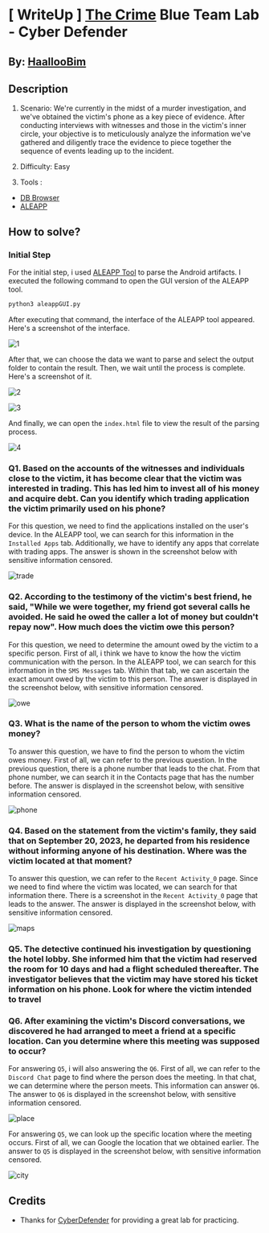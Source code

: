 # [ WriteUp ] [The Crime](https://cyberdefenders.org/blueteam-ctf-challenges/the-crime/) Blue Team Lab - Cyber Defender 

## By: [HaallooBim](https://cyberdefenders.org/p/Haalloobim)

## Description 
1. Scenario: 
We're currently in the midst of a murder investigation, and we've obtained the victim's phone as a key piece of evidence. After conducting interviews with witnesses and those in the victim's inner circle, your objective is to meticulously analyze the information we've gathered and diligently trace the evidence to piece together the sequence of events leading up to the incident.<br>

2. Difficulty: Easy

3. Tools :
- [DB Browser](https://sqlitebrowser.org/)
- [ALEAPP](https://github.com/abrignoni/ALEAPP)

## How to solve?

### Initial Step
For the initial step, i used [ALEAPP Tool](https://github.com/abrignoni/ALEAPP) to parse the Android artifacts. I executed the following command to open the GUI version of the ALEAPP tool.

```sh
python3 aleappGUI.py
```
After executing that command, the interface of the ALEAPP tool appeared. Here's a screenshot of the interface.

![1](./files/1.png)

After that, we can choose the data we want to parse and select the output folder to contain the result. Then, we wait until the process is complete. Here's a screenshot of it.

![2](./files/2.png)

![3](./files/3.png)

And finally, we can open the `index.html` file to view the result of the parsing process.

![4](./files/4.png)

### Q1. Based on the accounts of the witnesses and individuals close to the victim, it has become clear that the victim was interested in trading. This has led him to invest all of his money and acquire debt. Can you identify which trading application the victim primarily used on his phone?

For this question, we need to find the applications installed on the user's device. In the ALEAPP tool, we can search for this information in the `Installed Apps` tab. Additionally, we have to identify any apps that correlate with trading apps. The answer is shown in the screenshot below with sensitive information censored.

![trade](./files/trade.png)

### Q2. According to the testimony of the victim's best friend, he said, "While we were together, my friend got several calls he avoided. He said he owed the caller a lot of money but couldn't repay now". How much does the victim owe this person?

For this question, we need to determine the amount owed by the victim to a specific person.  First of all, i think we have to know the how the victim communication with the person. In the ALEAPP tool, we can search for this information in the `SMS Messages` tab. Within that tab, we can ascertain the exact amount owed by the victim to this person. The answer is displayed in the screenshot below, with sensitive information censored.

![owe](./files/owe.png)

### Q3. What is the name of the person to whom the victim owes money?
To answer this question, we have to find the person to whom the victim owes money. First of all, we can refer to the previous question. In the previous question, there is a phone number that leads to the chat. From that phone number, we can search it in the Contacts page that has the number before. The answer is displayed in the screenshot below, with sensitive information censored.

![phone](./files/phone.png)

### Q4. Based on the statement from the victim's family, they said that on September 20, 2023, he departed from his residence without informing anyone of his destination. Where was the victim located at that moment?

To answer this question, we can refer to the `Recent Activity_0` page. Since we need to find where the victim was located, we can search for that information there. There is a screenshot in the `Recent Activity_0` page that leads to the answer. The answer is displayed in the screenshot below, with sensitive information censored.

![maps](./files/maps.png)

### Q5. The detective continued his investigation by questioning the hotel lobby. She informed him that the victim had reserved the room for 10 days and had a flight scheduled thereafter. The investigator believes that the victim may have stored his ticket information on his phone. Look for where the victim intended to travel 

### Q6. After examining the victim's Discord conversations, we discovered he had arranged to meet a friend at a specific location. Can you determine where this meeting was supposed to occur?

For answering `Q5`, i will also answering the `Q6`. First of all, we can refer to the `Discord Chat` page to find where the person does the meeting. In that chat, we can determine where the person meets. This information can answer `Q6`. The answer to `Q6` is displayed in the screenshot below, with sensitive information censored.

![place](./files/place.png)

For answering `Q5`, we can look up the specific location where the meeting occurs. First of all, we can Google the location that we obtained earlier. The answer to `Q5` is displayed in the screenshot below, with sensitive information censored.

![city](./files/city.png)


## Credits
- Thanks for [CyberDefender](https://cyberdefenders.org/) for providing a great lab for practicing. 
